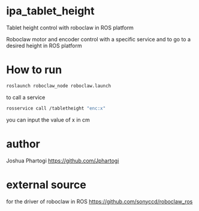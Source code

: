# ipa_tablet_height
Tablet height control with roboclaw in ROS platform


Roboclaw motor and encoder control with a specific service and to go to a desired height in ROS platform

# How to run
``` bash
roslaunch roboclaw_node roboclaw.launch
```
to call a service 

```bash
rosservice call /tabletheight "enc:x"
``` 
you can input the value of x in cm

# author
Joshua Phartogi https://github.com/Jphartogi

# external source
for the driver of roboclaw in ROS
https://github.com/sonyccd/roboclaw_ros
